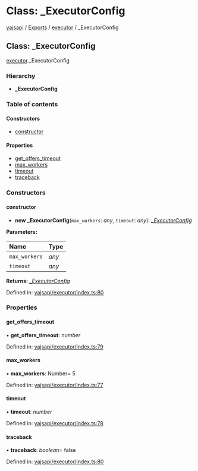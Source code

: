 # Class: \_ExecutorConfig

[yajsapi](../yajsapi.md) / [Exports](../modules/) / [executor](../modules/executor.md) / \_ExecutorConfig

## Class: \_ExecutorConfig

[executor](../modules/executor.md).\_ExecutorConfig

### Hierarchy

* **\_ExecutorConfig**

### Table of contents

#### Constructors

* [constructor](executor._executorconfig.md#constructor)

#### Properties

* [get\_offers\_timeout](executor._executorconfig.md#get_offers_timeout)
* [max\_workers](executor._executorconfig.md#max_workers)
* [timeout](executor._executorconfig.md#timeout)
* [traceback](executor._executorconfig.md#traceback)

### Constructors

#### constructor

* **new \_ExecutorConfig**\(`max_workers`: _any_, `timeout`: _any_\): [_\_ExecutorConfig_](executor._executorconfig.md)

**Parameters:**

| Name | Type |
| :--- | :--- |
| `max_workers` | _any_ |
| `timeout` | _any_ |

**Returns:** [_\_ExecutorConfig_](executor._executorconfig.md)

Defined in: [yajsapi/executor/index.ts:80](https://github.com/golemfactory/yajsapi/blob/289a25a/yajsapi/executor/index.ts#L80)

### Properties

#### get\_offers\_timeout

• **get\_offers\_timeout**: _number_

Defined in: [yajsapi/executor/index.ts:79](https://github.com/golemfactory/yajsapi/blob/289a25a/yajsapi/executor/index.ts#L79)

#### max\_workers

• **max\_workers**: Number= 5

Defined in: [yajsapi/executor/index.ts:77](https://github.com/golemfactory/yajsapi/blob/289a25a/yajsapi/executor/index.ts#L77)

#### timeout

• **timeout**: _number_

Defined in: [yajsapi/executor/index.ts:78](https://github.com/golemfactory/yajsapi/blob/289a25a/yajsapi/executor/index.ts#L78)

#### traceback

• **traceback**: _boolean_= false

Defined in: [yajsapi/executor/index.ts:80](https://github.com/golemfactory/yajsapi/blob/289a25a/yajsapi/executor/index.ts#L80)

